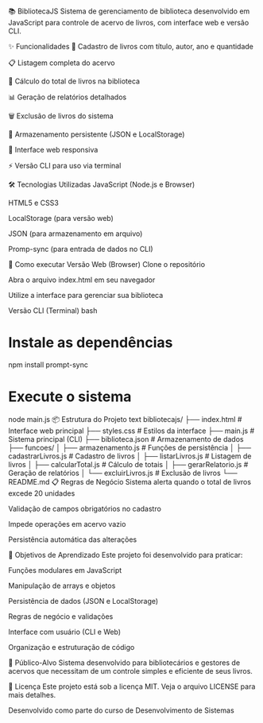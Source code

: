 📚 BibliotecaJS
Sistema de gerenciamento de biblioteca desenvolvido em JavaScript para controle de acervo de livros, com interface web e versão CLI.

✨ Funcionalidades
📖 Cadastro de livros com título, autor, ano e quantidade

📋 Listagem completa do acervo

🧮 Cálculo do total de livros na biblioteca

📊 Geração de relatórios detalhados

🗑️ Exclusão de livros do sistema

💾 Armazenamento persistente (JSON e LocalStorage)

📱 Interface web responsiva

⚡ Versão CLI para uso via terminal

🛠️ Tecnologias Utilizadas
JavaScript (Node.js e Browser)

HTML5 e CSS3

LocalStorage (para versão web)

JSON (para armazenamento em arquivo)

Promp-sync (para entrada de dados no CLI)

🚀 Como executar
Versão Web (Browser)
Clone o repositório

Abra o arquivo index.html em seu navegador

Utilize a interface para gerenciar sua biblioteca

Versão CLI (Terminal)
bash
# Instale as dependências
npm install prompt-sync

# Execute o sistema
node main.js
📦 Estrutura do Projeto
text
bibliotecajs/
├── index.html          # Interface web principal
├── styles.css          # Estilos da interface
├── main.js             # Sistema principal (CLI)
├── biblioteca.json     # Armazenamento de dados
├── funcoes/
│   ├── armazenamento.js    # Funções de persistência
│   ├── cadastrarLivros.js  # Cadastro de livros
│   ├── listarLivros.js     # Listagem de livros
│   ├── calcularTotal.js    # Cálculo de totais
│   ├── gerarRelatorio.js   # Geração de relatórios
│   └── excluirLivros.js    # Exclusão de livros
└── README.md
📋 Regras de Negócio
Sistema alerta quando o total de livros excede 20 unidades

Validação de campos obrigatórios no cadastro

Impede operações em acervo vazio

Persistência automática das alterações

🎯 Objetivos de Aprendizado
Este projeto foi desenvolvido para praticar:

Funções modulares em JavaScript

Manipulação de arrays e objetos

Persistência de dados (JSON e LocalStorage)

Regras de negócio e validações

Interface com usuário (CLI e Web)

Organização e estruturação de código

👥 Público-Alvo
Sistema desenvolvido para bibliotecários e gestores de acervos que necessitam de um controle simples e eficiente de seus livros.

📄 Licença
Este projeto está sob a licença MIT. Veja o arquivo LICENSE para mais detalhes.

Desenvolvido como parte do curso de Desenvolvimento de Sistemas
